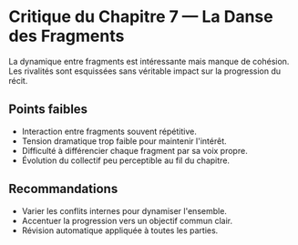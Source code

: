# Critique du Chapitre 7 — La Danse des Fragments

La dynamique entre fragments est intéressante mais manque de cohésion. Les rivalités sont esquissées sans véritable impact sur la progression du récit.

## Points faibles
- Interaction entre fragments souvent répétitive.
- Tension dramatique trop faible pour maintenir l'intérêt.
- Difficulté à différencier chaque fragment par sa voix propre.
- Évolution du collectif peu perceptible au fil du chapitre.

## Recommandations
- Varier les conflits internes pour dynamiser l'ensemble.
- Accentuer la progression vers un objectif commun clair.
- Révision automatique appliquée à toutes les parties.
